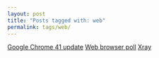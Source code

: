 ```yaml
---
layout: post
title: "Posts tagged with: web"
permalink: tags/web/
---
```

[Google Chrome 41 update](/2015/03/Google-Chrome-41)
[Web browser poll](/2012/02/web-browser-poll)
[Xray](/2011/12/xray)

